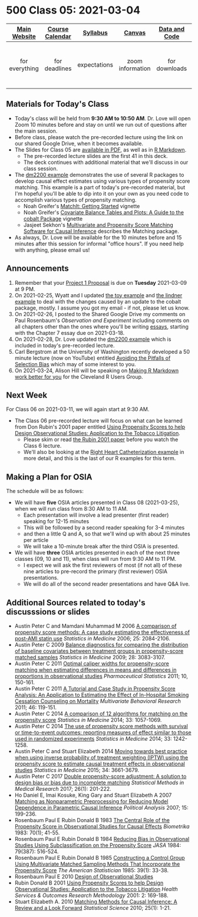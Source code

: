 # 500 Class 05: 2021-03-04

[Main Website](https://thomaselove.github.io/500/) | [Course Calendar](https://thomaselove.github.io/500/calendar.html) | [Syllabus](https://thomaselove.github.io/500-2021-syllabus/) | [Canvas](https://canvas.case.edu) | [Data and Code](https://github.com/THOMASELOVE/500-data) | Need Help?
:-----------: | :--------------: | :----------: | :---------: | :-------------: | :-----------: 
for everything | for deadlines | expectations | zoom information | for downloads | email `500-help` at `case dot edu`

## Materials for Today's Class

- Today's class will be held from **9:30 AM to 10:50 AM**. Dr. Love will open Zoom 10 minutes before and stay on until we run out of questions after the main session.
- Before class, please watch the pre-recorded lecture using the link on our shared Google Drive, when it becomes available.
- The Slides for Class 05 are [available in PDF](https://github.com/THOMASELOVE/500-2021/blob/master/classes/class05/500_2021_slides05.pdf), as well as in [R Markdown](https://github.com/THOMASELOVE/500-2021/blob/master/classes/class05/500_2021_slides05.Rmd).
    - The pre-recorded lecture slides are the first 41 in this deck. 
    - The deck continues with additional material that we'll discuss in our class session.
- The [dm2200 example](https://github.com/THOMASELOVE/500-data/tree/master/dm2200) demonstrates the use of several R packages to develop causal effect estimates using various types of propensity score matching. This example is a part of today's pre-recorded material, but I'm hopeful you'll be able to dip into it on your own as you need code to accomplish various types of propensity matching.
    - Noah Greifer's [MatchIt: Getting Started](https://cran.r-project.org/web/packages/MatchIt/vignettes/MatchIt.html) vignette
    - Noah Greifer's [Covariate Balance Tables and Plots: A Guide to the cobalt Package](https://cran.r-project.org/web/packages/cobalt/vignettes/cobalt.html) vignette
    - Jasjeet Sekhon's [Multivariate and Propensity Score Matching Software for Causal Inference](http://sekhon.berkeley.edu/matching/) describes the Matching package.
- As always, Dr. Love will be available for the 10 minutes before and 15 minutes after this session for informal "office hours". If you need help with anything, please email us!

## Announcements

1. Remember that your [Project 1 Proposal](https://github.com/THOMASELOVE/500-2021/blob/master/project/01_proposal.md) is due on **Tuesday** 2021-03-09 at 9 PM.
2. On 2021-02-25, Wyatt and I updated [the toy example](https://github.com/THOMASELOVE/500-data/tree/master/toy2021) and [the lindner example](https://github.com/THOMASELOVE/500-data/tree/master/lindner) to deal with the changes caused by an update to the cobalt package, mostly. I assume you got my email - if not, please let us know.
3. On 2021-02-26, I posted to the Shared Google Drive my comments on Paul Rosenbaum's *Observation and Experiment* including comments on all chapters other than the ones where you'll be writing [essays](https://github.com/THOMASELOVE/500-2021/blob/master/essays/README.md), starting with the Chapter 7 essay due on 2021-03-18. 
4. On 2021-02-28, Dr. Love updated the [dm2200 example](https://github.com/THOMASELOVE/500-data/tree/master/dm2200) which is included in today's pre-recorded lecture.
5. Carl Bergstrom at the University of Washington recently developed a 50 minute lecture (now on YouTube) entitled [Avoiding the Pitfalls of Selection Bias](https://www.youtube.com/watch?v=eSVg_DqPkNM) which may of some interest to you.
6. On 2021-03-24, Alison Hill will be speaking on [Making R Markdown work better for you](https://www.meetup.com/Cleveland-UseR-Group/events/274520287) for the Cleveland R Users Group.


## Next Week

For Class 06 on 2021-03-11, we will again start at 9:30 AM. 

- The Class 06 pre-recorded lecture will focus on what can be learned from Don Rubin's 2001 paper entitled [Using Propensity Scores to help Design Observational Studies: Application to the Tobacco Litigation](https://github.com/THOMASELOVE/500-2021/blob/master/sources/articles/Rubin%202001%20Tobacco%20Litigation%20article.pdf).
    - Please skim or read [the Rubin 2001 paper](https://github.com/THOMASELOVE/500-2021/blob/master/sources/articles/Rubin%202001%20Tobacco%20Litigation%20article.pdf) before you watch the Class 6 lecture.
    - We'll also be looking at the [Right Heart Catheterization example](https://github.com/THOMASELOVE/500-data/tree/master/rhc) in more detail, and this is the last of our R examples for this term.

## Making a Plan for OSIA

The schedule will be as follows:

- We will have **five** OSIA articles presented in Class 08 (2021-03-25), when we will run class from 8:30 AM to 11 AM.
    - Each presentation will involve a lead presenter (first reader) speaking for 12-15 minutes
    - This will be followed by a second reader speaking for 3-4 minutes
    - and then a little Q and A, so that we'll wind up with about 25 minutes per article
    - We will take a 10-minute break after the third OSIA is presented.
- We will have **three** OSIA articles presented in each of the next three classes (09, 10 and 11), when class will run from 9:30 AM to 11 PM.
    - I expect we will ask the first reviewers of most (if not all) of these nine articles to pre-record the primary (first reviewer) OSIA presentations. 
    - We will do all of the second reader presentations and have Q&A live.

## Additional Sources related to today's discusssions or slides

- Austin Peter C and Mamdani Muhammad M 2006 [A comparison of propensity score methods: A case study estimating the effectiveness of post-AMI statin use](https://github.com/THOMASELOVE/500-2021/blob/master/sources/articles/Austin%20and%20Mamdani%202006%20case%20study.pdf) *Statistics in Medicine* 2006; 25: 2084-2106.
- Austin Peter C 2009 [Balance diagnostics for comparing the distribution of baseline covariates between treatment groups in propensity-score matched samples](https://github.com/THOMASELOVE/500-2021/blob/master/sources/articles/Austin%202009%20Balance%20Diagnostics%20after%20PS%20matching.pdf) *Statistics in Medicine* 2009; 28: 3083-3107.
- Austin Peter C 2011 [Optimal caliper widths for propensity-score matching when estimating differences in means and differences in proportions in observational studies](https://github.com/THOMASELOVE/500-2021/blob/master/sources/articles/Austin%202011%20Optimal%20caliper%20widths%20for%20PS%20matching.pdf) *Pharmaceutical Statistics* 2011; 10, 150-161.
- Austin Peter C 2011 [A Tutorial and Case Study in Propensity Score Analysis: An Application to Estimating the Effect of In-Hospital Smoking Cessation Counseling on Mortality](https://github.com/THOMASELOVE/500-2021/blob/master/sources/articles/Austin%202011%20Tutorial%20on%20PS%20Analysis.pdf) *Multivariate Behavioral Research* 2011; 46: 119-151.
- Austin Peter C 2014 [A comparison of 12 algorithms for matching on the propensity score](https://github.com/THOMASELOVE/500-2021/blob/master/sources/articles/Austin%202014%20Comparing%2012%20PS%20matching%20algorithms.pdf) *Statistics in Medicine* 2014; 33: 1057-1069.
- Austin Peter C 2014 [The use of propensity score methods with survival or time-to-event outcomes: reporting measures of effect similar to those used in randomized experiments](https://github.com/THOMASELOVE/500-2021/blob/master/sources/articles/Austin%202014%20PS%20models%20with%20survival%20outcomes.pdf) *Statistics in Medicine* 2014; 33: 1242-1258.
- Austin Peter C and Stuart Elizabeth 2014 [Moving towards best practice when using inverse probability of treatment weighting (IPTW) using the propensity score to estimate causal treatment effects in observational studies](https://github.com/THOMASELOVE/500-2021/blob/master/sources/articles/Austin%202014%20PS%20weighting.pdf) *Statistics in Medicine* 2015; 34: 3661-3679.
- Austin Peter C 2017 [Double propensity-score adjustment: A solution to design bias or bias due to incomplete matching](https://github.com/THOMASELOVE/500-2021/blob/master/sources/articles/Austin%202014%20Double%20PS%20Adjustment.pdf) *Statistical Methods in Medical Research* 2017; 26(1): 201-222.
- Ho Daniel E, Imai Kosuke, King Gary and Stuart Elizabeth A 2007 [Matching as Nonparametric Preprocessing for Reducing Model Dependence in Parametric Causal Inference](https://github.com/THOMASELOVE/500-2021/blob/master/sources/articles/Ho%20Imai%20King%20Stuart%202007%20Matching%20as%20Nonparametric%20Preprocessing.pdf) *Political Analysis* 2007; 15: 199-236.
- Rosenbaum Paul E Rubin Donald B 1983 [The Central Role of the Propensity Score in Observational Studies for Causal Effects](https://github.com/THOMASELOVE/500-2021/blob/master/sources/articles/Rosenbaum%20and%20Rubin%201983.pdf) *Biometrika* 1983: 70(1); 41-55.
- Rosenbaum Paul E Rubin Donald B 1984 [Reducing Bias in Observational Studies Using Subclassification on the Propensity Score](https://github.com/THOMASELOVE/500-2021/blob/master/sources/articles/Rosenbaum%20and%20Rubin%201984%20JASA.pdf) *JASA* 1984: 79(387): 516-524.
- Rosenbaum Paul E Rubin Donald B 1985 [Constructing a Control Group Using Multivariate Matched Sampling Methods That Incorporate the Propensity Score](https://github.com/THOMASELOVE/500-2021/blob/master/sources/articles/Rosenbaum%20and%20Rubin%201985.pdf) *The American Statistician* 1985: 39(1): 33-38.
- Rosenbaum Paul E 2010 [Design of Observational Studies](https://github.com/THOMASELOVE/500-2021/blob/master/sources/articles/Rosenbaum%20PR%202010%20Design%20of%20Observational%20Studies.pdf)
- Rubin Donald B 2001 [Using Propensity Scores to help Design Observational Studies: Application to the Tobacco Litigation](https://github.com/THOMASELOVE/500-2021/blob/master/sources/articles/Rubin%202001%20Tobacco%20Litigation%20article.pdf) *Health Services & Outcomes Research Methodology* 2001: 2: 169-188.
- Stuart Elizabeth A. 2010 [Matching Methods for Causal Inference: A Review and a Look Forward](https://github.com/THOMASELOVE/500-2021/blob/master/sources/articles/Stuart%202010%20Stat%20Science%20Matching%20Methods%20for%20Causal%20Inference.pdf) *Statistical Science* 2010; 25(1): 1-21.
